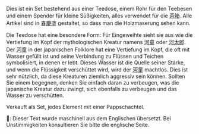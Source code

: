 <p>Dies ist ein Set bestehend aus einer Teedose, einem Rohr für den Teebesen und einem Spender für kleine Süßigkeiten, alles verwendet für die <abbr title="chabako">茶箱</abbr>. Alle Artikel sind in <abbr title="shunkei nuri">春慶塗</abbr> gestaltet, so dass man die Holzmaserung sehen kann.</p>
<p>Die Teedose hat eine besondere Form: Für Eingeweihte sieht sie aus wie die Vertiefung im Kopf der mythologischen Kreatur namens <abbr title="Kappa">河童</abbr> oder <abbr title="kawa tarou, Sohn des Flusses">河太郎</abbr>. Der <abbr title="Kappa">河童</abbr> in der japanischen Folklore hat eine Vertiefung im Kopf, die oft mit Wasser gefüllt ist und seine Verbindung zu Flüssen und Teichen symbolisiert, in denen er lebt. Dieses Wasser ist die Quelle seiner Stärke, und wenn die Flüssigkeit verschüttet wird, wird der <abbr title="Kappa">河童</abbr> machtlos. Dies ist sehr nützlich, da diese Kreaturen ziemlich aggressiv sein können. Sollten Sie einem begegnen, denken Sie einfach daran zu verbeugen, was die japanische Kreatur dazu zwingt, sich ebenfalls zu verbeugen und das Wasser zu verschütten.</p>
<p>Verkauft als Set, jedes Element mit einer Pappschachtel.</p>
👾: Dieser Text wurde maschinell aus dem Englischen übersetzt. Bei Unstimmigkeiten konsultieren Sie bitte die englische Seite.

